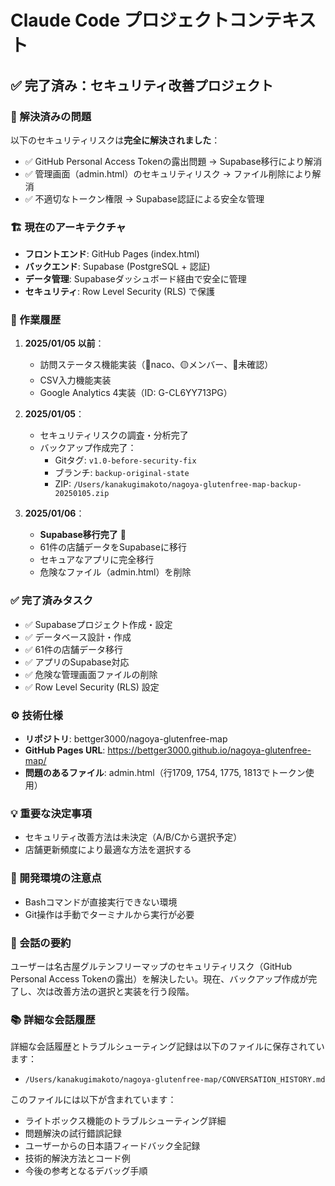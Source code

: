 # Claude Code プロジェクトコンテキスト

## ✅ 完了済み：セキュリティ改善プロジェクト

### 🎉 解決済みの問題
以下のセキュリティリスクは**完全に解決されました**：
- ✅ GitHub Personal Access Tokenの露出問題 → Supabase移行により解消
- ✅ 管理画面（admin.html）のセキュリティリスク → ファイル削除により解消
- ✅ 不適切なトークン権限 → Supabase認証による安全な管理

### 🏗️ 現在のアーキテクチャ
- **フロントエンド**: GitHub Pages (index.html)
- **バックエンド**: Supabase (PostgreSQL + 認証)
- **データ管理**: Supabaseダッシュボード経由で安全に管理
- **セキュリティ**: Row Level Security (RLS) で保護

### 📅 作業履歴
1. **2025/01/05 以前**：
   - 訪問ステータス機能実装（🔴naco、🟡メンバー、🤍未確認）
   - CSV入力機能実装
   - Google Analytics 4実装（ID: G-CL6YY713PG）

2. **2025/01/05**：
   - セキュリティリスクの調査・分析完了
   - バックアップ作成完了：
     - Gitタグ: `v1.0-before-security-fix`
     - ブランチ: `backup-original-state`
     - ZIP: `/Users/kanakugimakoto/nagoya-glutenfree-map-backup-20250105.zip`

3. **2025/01/06**：
   - **Supabase移行完了** 🎉
   - 61件の店舗データをSupabaseに移行
   - セキュアなアプリに完全移行
   - 危険なファイル（admin.html）を削除

### ✅ 完了済みタスク
- ✅ Supabaseプロジェクト作成・設定
- ✅ データベース設計・作成
- ✅ 61件の店舗データ移行
- ✅ アプリのSupabase対応
- ✅ 危険な管理画面ファイルの削除
- ✅ Row Level Security (RLS) 設定

### ⚙️ 技術仕様
- **リポジトリ**: bettger3000/nagoya-glutenfree-map
- **GitHub Pages URL**: https://bettger3000.github.io/nagoya-glutenfree-map/
- **問題のあるファイル**: admin.html（行1709, 1754, 1775, 1813でトークン使用）

### 💡 重要な決定事項
- セキュリティ改善方法は未決定（A/B/Cから選択予定）
- 店舗更新頻度により最適な方法を選択する

### 🔧 開発環境の注意点
- Bashコマンドが直接実行できない環境
- Git操作は手動でターミナルから実行が必要

### 📝 会話の要約
ユーザーは名古屋グルテンフリーマップのセキュリティリスク（GitHub Personal Access Tokenの露出）を解決したい。現在、バックアップ作成が完了し、次は改善方法の選択と実装を行う段階。

### 📚 詳細な会話履歴
詳細な会話履歴とトラブルシューティング記録は以下のファイルに保存されています：
- `/Users/kanakugimakoto/nagoya-glutenfree-map/CONVERSATION_HISTORY.md`

このファイルには以下が含まれています：
- ライトボックス機能のトラブルシューティング詳細
- 問題解決の試行錯誤記録
- ユーザーからの日本語フィードバック全記録
- 技術的解決方法とコード例
- 今後の参考となるデバッグ手順